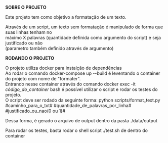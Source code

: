 <b>SOBRE O PROJETO</b>

Este projeto tem como objetivo a formatação de um texto.<br>

Através de um script, um texto sem formatação é manipulado de forma que suas linhas tenham no <br>máximo X palavras (quantidade definida como argumento do script) e seja justificado ou não <br>(parametro também definido através de argumento)<br>

<b>RODANDO O PROJETO</b>

O projeto utiliza docker para instalção de dependências<br>
Ao rodar o comando docker-compose up --build é leventando o container do projeto com nome de "formater".<br> 
Entrando nesse container através do comando docker exec -it *código_do_container* bash é possível utilizar o script e rodar os testes do projeto.<br>
O script deve ser rodado da seguinte forma:
python scripts/format_text.py #caminho_para_o_txt# #quantidade_de_palavras_por_linha# #justificado_ou_nao(0 ou 1)#

Dessa forma, é gerado o arquivo de output dentro da pasta ./data/output<br>

Para rodar os testes, basta rodar o shell script ./test.sh de dentro do container
